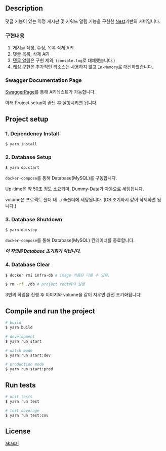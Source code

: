 ## Description

댓글 기능이 있는 익명 게시판 및 키워드 알림 기능을 구현한 [Nest](https://github.com/nestjs/nest)기반의 서버입니다.

### 구현내용

1. 게시글 작성, 수정, 목록 삭제 API 
2. 댓글 목록, 삭제 API
3. [댓글 알림](./src/common/alarm/alarm.service.ts)은 구현 제외; (`console.log`로 대체했습니다.)
4. [캐싱 구현](./src/app.module.ts)은 추가적인 리소스는 사용하지 않고 `In-Memory`로 대신하였습니다.

### Swagger Documentation Page

[SwaggerPage](http://localhost:3000/api)를 통해 API테스트가 가능합니다.

아래 Project setup이 끝난 후 실행시키면 됩니다.

## Project setup

### 1. Dependency Install

```bash
$ yarn install
```

### 2. Database Setup

```bash
$ yarn db:start
```

`docker-compose`를 통해 Database(MySQL)를 구동합니다.

Up-time은 약 50초 정도 소요되며, Dummy-Data가 자동으로 세팅됩니다. 

volume은 프로젝트 폴더 내 `./db`폴더에 세팅됩니다. (DB 초기화시 같이 삭제하면 됩니다.)

### 3. Database Shutdown

```bash
$ yarn db:stop
```

`docker-compose`를 통해 Database(MySQL) 컨테이너를 종료합니다.

***이 작업은 Database 초기화가 아닙니다.*** 

### 4. Database Clear

```bash
$ docker rmi infra-db # image 이름은 다를 수 있음.

$ rm -rf ./db # project root에서 실행
```

3번의 작업을 진행 후 이미지와 volume을 같이 지우면 완전 초기화됩니다. 

## Compile and run the project

```bash
# build
$ yarn build

# development
$ yarn run start

# watch mode
$ yarn run start:dev

# production mode
$ yarn run start:prod
```

## Run tests

```bash
# unit tests
$ yarn run test

# test coverage
$ yarn run test:cov
```

## License

[akasai](https://github.com/akasai)
